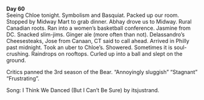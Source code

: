 **Day 60**  
Seeing Chloe tonight. Symbolism and Basquiat. Packed up our room. Stopped by Midway Mart to grab dinner. Abhay drove us to Midway. Rural Canadian roots. Ran into a women’s basketball conference. Jasmine from DC. Snacked slim-jims. Ginger ale (more often than not). Delassandro’s Cheesesteaks, Jose from Canaan, CT said to call ahead. Arrived in Philly past midnight. Took an uber to Chloe’s. Showered. Sometimes it is soul-crushing. Raindrops on rooftops. Curled up into a ball and slept on the ground. 

Critics panned the 3rd season of the Bear. “Annoyingly sluggish” “Stagnant” “Frustrating”. 

Song: I Think We Danced (But I Can’t Be Sure) by itsjustrand.